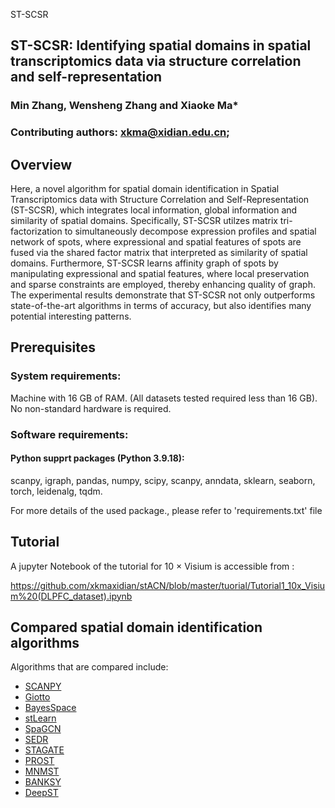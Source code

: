 ST-SCSR

## ST-SCSR: Identifying spatial domains in spatial transcriptomics data via structure correlation and self-representation

### Min Zhang, Wensheng Zhang and  Xiaoke Ma*

### Contributing authors: xkma@xidian.edu.cn;

## Overview

Here, a novel algorithm for spatial domain identification in Spatial Transcriptomics data with Structure Correlation and Self-Representation (ST-SCSR), which integrates  local information, global information and similarity of spatial domains. Specifically, ST-SCSR utilzes matrix tri-factorization to simultaneously decompose expression profiles and spatial network of spots, where expressional and spatial features of spots are fused via the shared factor matrix that interpreted as similarity of spatial domains. Furthermore, ST-SCSR learns affinity graph of spots by manipulating expressional and spatial features, where local preservation and sparse constraints are employed, thereby  enhancing quality of graph. The experimental results demonstrate that ST-SCSR not only outperforms state-of-the-art algorithms in terms of accuracy, but also identifies many potential interesting patterns.

## Prerequisites

### System requirements: 

Machine with 16 GB of RAM. (All datasets tested required less than 16 GB). No non-standard hardware is required.

### Software requirements:

#### Python supprt packages  (Python 3.9.18):

scanpy, igraph, pandas, numpy, scipy, scanpy, anndata, sklearn, seaborn, torch, leidenalg, tqdm.

For more details of the used package., please refer to 'requirements.txt' file

## Tutorial

A jupyter Notebook of the tutorial for 10 $\times$ Visium is accessible from :  

https://github.com/xkmaxidian/stACN/blob/master/tuorial/Tutorial1_10x_Visium%20(DLPFC_dataset).ipynb  

## Compared spatial domain identification algorithms

Algorithms that are compared include: 

* [SCANPY](https://github.com/scverse/scanpy-tutorials)
* [Giotto](https://github.com/drieslab/Giotto)
* [BayesSpace](https://github.com/edward130603/BayesSpace)
* [stLearn](https://github.com/BiomedicalMachineLearning/stLearn)
* [SpaGCN](https://github.com/jianhuupenn/SpaGCN)
* [SEDR](https://github.com/JinmiaoChenLab/SEDR/)
* [STAGATE](https://github.com/QIFEIDKN/STAGATE)
* [PROST](https://prost-doc.readthedocs.io/en/latest/Installation.html)
* [MNMST](https://github.com/xkmaxidian/MNMST)
* [BANKSY](https://github.com/prabhakarlab/Banksy)
* [DeepST](https://github.com/JiangBioLab/DeepST)

